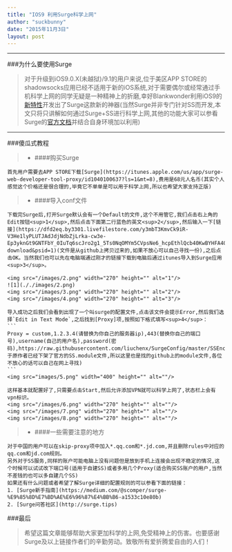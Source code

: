 ```yaml
---
title: "IOS9 利用Surge科学上网"
author: "suckbunny"
date: "2015年11月3日"
layout: post
---
```


------

###为什么要使用Surge
>对于升级到iOS9.0.X(未越狱)/9.1的用户来说,位于美区APP STORE的shadowsocks应用已经不适用于新的iOS系统,对于需要偶尔或经常通过手机科学上网的同学无疑是一种精神上的折磨,幸好Blankwonder利用iOS9的[新特性](https://medium.com/@scomper/surge-%E9%85%8D%E7%BD%AE%E6%96%87%E4%BB%B6-a1533c10e80b)开发出了Surge这款新的神器(当然Surge并非专门针对SS而开发,本文只将只讲解如何通过Surge+SS进行科学上网,其他的功能大家可以参看Surge的[官方文档](http://surge.run/manual/)并结合自身环境加以利用)

-----

###傻瓜式教程
>
>* ####购买Surge
>
    首先用户需要去APP STORE下载[Surge](https://itunes.apple.com/us/app/surge-web-developer-tool-proxy/id1040100637?ls=1&mt=8),费用是68元人名币(其实个人感觉这个价格还是很合理的,毕竟它不单单是可以用于科学上网,所以也希望大家支持正版)

>* ####导入conf文件
>
    下载完Surge后,打开Surge默认会有一个Default的文件,这个不用管它,我们点击右上角的Edit按钮<sup>1</sup>,然后点击下面第二行蓝色的英文<sup>2</sup>,然后输入一下[链接](https://dfd2eq.by3301.livefilestore.com/y3mbT3KmvCk9iR-V3He1lyPLUTJAdJdjNdbZjLrka-cw3e-Ep3yknGt9GNTFbY_0IuTq6scJro2g1_5Ts0NqOMYm5CVpsNe6_hcpEthlQcb40KwBYHFA40PeOnOhKidDzvBSj48AXwMdF74yio4nCnoRA/surge.conf?download&psid=1)(文件是从github上拷贝过来的,如果不放心可以自己寻找一份),之后点击OK。当然我们也可以先在电脑端通过刚才的链接下载到电脑后通过itunes导入到Surge应用<sup>3</sup>。
>    
    <img src="/images/2.png" width="270" height="" alt="1"/>
    ![1](././images/2.png)
    <img src="/images/3.png" width="270" height="" alt="2"/>
    <img src="/images/4.png" width="270" height="" alt="3"/>
>    
    导入成功之后我们会看到出现了一个叫surge的配置文件,点击该文件会提示Error,然后我们选择`Edit in Text Mode`,之后找到[Proxy]项,按照如下格式填写<sup>4</sup>：
    ```
    Proxy = custom,1.2.3.4(请替换为你自己的服务器ip),443(替换你自己的端口号),username(自己的用户名),password(密码),https://raw.githubusercontent.com/liuchenx/SurgeConfig/master/SSEncrypt.module(由于原作者已经下架了官方的SS.module文件,所以这里也是找的github上的module文件,各位不放心的话可以自己在网上寻找)
    ```
    <img src="images/5.png" width="400" height="" alt=""/>
>    
    这样基本就配置好了,只需要点击Start,然后允许添加VPN就可以科学上网了,状态栏上会有vpn标识。
    <img src="/images/6.png" width="270" height="" alt=""/>
    <img src="/images/7.png" width="270" height="" alt=""/>
    <img src="/images/8.png" width="270" height="" alt=""/>
   
>* ####一些需要注意的地方
>   
    对于中国的用户可以在skip-proxy项中加入*.qq.com和*.jd.com,并且删除rules中对应的qq.com和jd.com规则。
    另外对于SS服务,同样的账户可能电脑上没有问题但是放到手机上连接会出现不稳定的情况,这个时候可以试试改下端口号(适用于自建SS)或者多用几个Proxy(适合购买SS账户的用户,当然不差钱的也可以多自建几个SS)
    如果还有什么问题或者希望了解Surge详细的配置规则的可以参看下面的链接：
    1. [Surge新手指南](https://medium.com/@scomper/surge-%E9%85%8D%E7%BD%AE%E6%96%87%E4%BB%B6-a1533c10e80b)
    2. [Surge问答社区](http://surge.tips)

###最后
>   希望这篇文章能够帮助大家更加科学的上网,免受精神上的伤害。也要感谢Surge及以上链接作者们的辛勤劳动。致敬所有爱折腾爱自由的人们！

